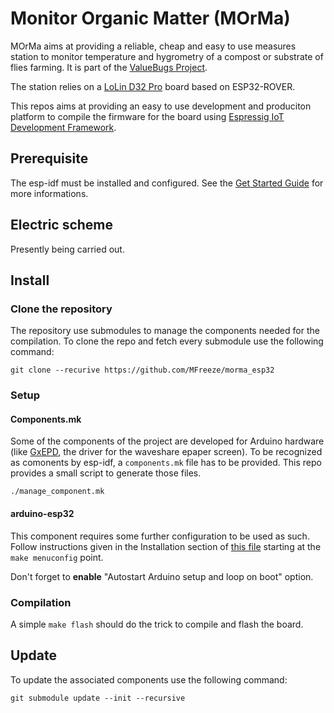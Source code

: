 # Monitor Organic Matter (MOrMa)

MOrMa aims at providing a reliable, cheap and easy to use measures station to monitor temperature
and hygrometry of a compost or substrate of flies farming. It is part of the [ValueBugs
Project](https://valuebugs.org/).

The station relies on a [LoLin D32 Pro](https://wiki.wemos.cc/products:d32:d32_pro) board based on
ESP32-ROVER.

This repos aims at providing an easy to use development and produciton platform to compile the
firmware for the board using [Espressig IoT Development
Framework](https://github.com/espressif/esp-idf).

## Prerequisite

The esp-idf must be installed and configured. See the [Get Started
Guide](https://docs.espressif.com/projects/esp-idf/en/latest/get-started/) for more informations.

## Electric scheme

Presently being carried out.

## Install

### Clone the repository

The repository use submodules to manage the components needed for the compilation. To clone the repo
and fetch every submodule use the following command:

    git clone --recurive https://github.com/MFreeze/morma_esp32


### Setup

#### Components.mk

Some of the components of the project are developed for Arduino hardware (like
[GxEPD](https://github.com/ZinggJM/GxEPD), the driver for the waveshare epaper screen). To be
recognized as comonents by esp-idf, a `components.mk` file has to be provided. This repo provides a 
small script to generate those files.

    ./manage_component.mk

#### arduino-esp32

This component requires some further configuration to be used as such. Follow instructions given in
the Installation section of [this
file](https://github.com/espressif/arduino-esp32/blob/master/docs/esp-idf_component.md) starting at
the `make menuconfig` point.

Don't forget to **enable** "Autostart Arduino setup and loop on boot" option.

### Compilation

A simple `make flash` should do the trick to compile and flash the board.

## Update

To update the associated components use the following command:

    git submodule update --init --recursive



